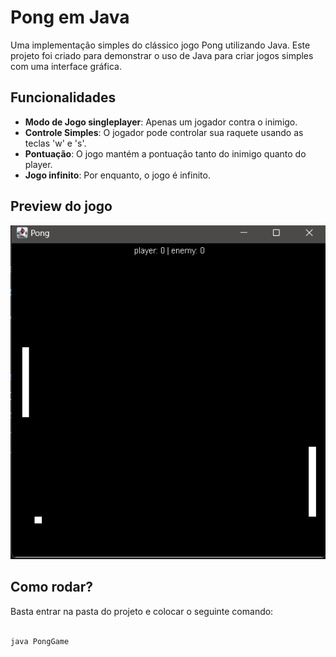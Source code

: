 # Pong em Java

Uma implementação simples do clássico jogo Pong utilizando Java. Este projeto foi criado para demonstrar o uso de Java para criar jogos simples com uma interface gráfica.

## Funcionalidades

- **Modo de Jogo singleplayer**: Apenas um jogador contra o inimigo.
- **Controle Simples**: O jogador pode controlar sua raquete usando as teclas 'w' e 's'.
- **Pontuação**: O jogo mantém a pontuação tanto do inimigo quanto do player.
- **Jogo infinito**: Por enquanto, o jogo é infinito.

## Preview do jogo

<div style="text-align: center;">
    <img src="sreenshots/image.png" alt="pong">
</div>

## Como rodar?

Basta entrar na pasta do projeto e colocar o seguinte comando: </br></br>

```sh
java PongGame
```
